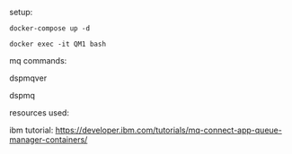 setup:

```
docker-compose up -d
```

```
docker exec -it QM1 bash
```

mq commands:

dspmqver

dspmq


resources used:

ibm tutorial: https://developer.ibm.com/tutorials/mq-connect-app-queue-manager-containers/  

